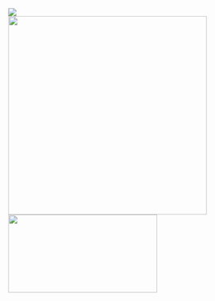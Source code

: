 <!--
### Hi there 👋

**bkojusner/bkojusner** is a ✨ _special_ ✨ repository because its `README.md` (this file) appears on your GitHub profile.

Here are some ideas to get you started:

- 🔭 I’m currently working on ...
- 🌱 I’m currently learning ...
- 👯 I’m looking to collaborate on ...
- 🤔 I’m looking for help with ...
- 💬 Ask me about ...
- 📫 How to reach me: ...
- 😄 Pronouns: ...
- ⚡ Fun fact: ...
-->
<!--p align="center">
  <a href="https://twitter.com/floridacyborg">
    <img src="https://img.shields.io/twitter/follow/floridacyborg?style=for-the-badge&label=%40floridacyborg&logo=twitter&logoColor=00AEFF&labelColor=black&color=7fff00">
  </a>
  </br>
  <a href="https://github.com/bkojusner">
    <img align="center" src="https://github-readme-stats.vercel.app/api?username=bkojusner&count_private=true&show_icons=true&theme=chartreuse-dark" 
         width="400" />
  </a>
  <a href="https://github.com/bkojusner">
    <img align="center" src="https://github-readme-stats.vercel.app/api/top-langs/?username=bkojusner&layout=compact&theme=chartreuse-dark&langs_count=8" 
         width="300"
         height="157" />
  </a>
</p-->


<a href="https://twitter.com/floridacyborg">
  <img src="https://img.shields.io/twitter/follow/floridacyborg?style=for-the-badge&label=%40floridacyborg&logo=twitter&logoColor=00AEFF&labelColor=black&color=7fff00">
</a>
</br>
<a href="https://github.com/bkojusner">
  <img align="center" src="https://github-readme-stats.vercel.app/api?username=bkojusner&count_private=true&show_icons=true&theme=chartreuse-dark" 
       width="400" />
</a>
<a href="https://github.com/bkojusner">
  <img align="center" src="https://github-readme-stats.vercel.app/api/top-langs/?username=bkojusner&layout=compact&theme=chartreuse-dark&langs_count=8" 
       width="300"
       height="157" />
</a>

